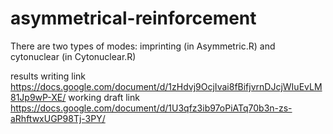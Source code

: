 # asymmetrical-reinforcement
There are two types of modes: imprinting (in Asymmetric.R) and cytonuclear (in Cytonuclear.R)


results writing link https://docs.google.com/document/d/1zHdvj9OcjIvai8fBifjvrnDJcjWIuEvLM81Jp9wP-XE/
working draft link  https://docs.google.com/document/d/1U3qfz3ib97oPiATq70b3n-zs-aRhftwxUGP98Tj-3PY/
